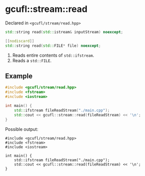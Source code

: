 # gcufl::stream::read
Declared in `<gcufl/stream/read.hpp>`
```cpp
std::string read(std::istream& inputStream) noexcept;

[[nodiscard]]
std::string read(std::FILE* file) noexcept;
```
1. Reads entire contents of `std::ifstream`.
2. Reads a `std::FILE`.
## Example
```cpp
#include <gcufl/stream/read.hpp>
#include <fstream>
#include <iostream>

int main() {
	std::ifstream fileReadStream("./main.cpp");
	std::cout << gcufl::stream::read(fileReadStream) << '\n';
}
```
Possible output:
```
#include <gcufl/stream/read.hpp>
#include <fstream>
#include <iostream>

int main() {
	std::ifstream fileReadStream("./main.cpp");
	std::cout << gcufl::stream::read(fileReadStream) << '\n';
}
```

